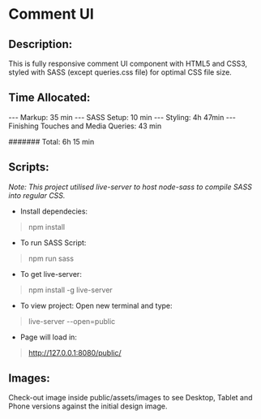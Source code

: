 # Comment UI

## Description:

This is fully responsive comment UI component with HTML5 and CSS3, styled with SASS (except queries.css file) for optimal CSS file size.

## Time Allocated:
--- Markup: 35 min
--- SASS Setup: 10 min
--- Styling: 4h 47min
--- Finishing Touches and Media Queries: 43 min

####### Total: 6h 15 min

## Scripts:
*Note: This project utilised live-server to host node-sass to compile SASS into regular CSS.*

- Install dependecies:

> npm install

- To run SASS Script:

> npm run sass

- To get live-server:

> npm install -g live-server

- To view project:
Open new terminal and type:

> live-server --open=public

- Page will load in:

> http://127.0.0.1:8080/public/ 


## Images:
Check-out image inside public/assets/images to see Desktop, Tablet and Phone versions against the initial design image.
